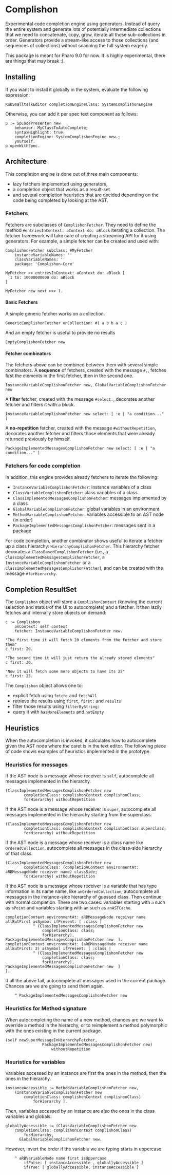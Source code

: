 # Complishon

Experimental code completion engine using generators.
Instead of query the entire system and generate lots of potentially intermediate collections that we need to concatenate, copy, grow, iterate all those sub-collections in order.
Generators provide a stream-like access to those collections (and sequences of collections) without scanning the full system eagerly.

This package is meant for Pharo 9.0 for now. It is highly experimental, there are things that may break :).

## Installing

If you want to install it globally in the system, evaluate the following expression:
```smalltalk
RubSmalltalkEditor completionEngineClass: SystemComplishonEngine
```

Otherwise, you can add it per spec text component as follows:

```smalltalk
p := SpCodePresenter new
	behavior: MyClassToAutoComplete;
	syntaxHighlight: true;
	completionEngine: SystemComplishonEngine new.;
	yourself.
p openWithSpec.
```

## Architecture

This completion engine is done out of three main components:
 - lazy fetchers implemented using generators,
 - a completion object that works as a result-set
 - and several completion heuristics that are decided depending on the code being completed by looking at the AST.
 
 ### Fetchers
 
 Fetchers are subclasses of  `ComplishonFetcher`. They need to define the method `#entriesInContext: aContext do: aBlock` iterating a collection.
 The fetcher framework will take care of creating a streaming API for it using generators.
 For example, a simple fetcher can be created and used with:
 
```smalltalk
ComplishonFetcher subclass: #MyFetcher
	instanceVariableNames: ''
	classVariableNames: ''
	package: 'Complishon-Core'
  
MyFetcher >> entriesInContext: aContext do: aBlock [
  1 to: 10000000000 do: aBlock
]

MyFetcher new next >>> 1.
```
#### Basic Fetchers

A simple generic fetcher works on a collection.

```smalltalk
GenericComplishonFetcher onCollection: #( a b b a c )
```

And an empty fetcher is useful to provide no results

```smalltalk
EmptyComplishonFetcher new
```

#### Fetcher combinators

The fetchers above can be combined between them with several simple combinators.
A **sequence** of fetchers, created with the message `#,`, fetches first the elements in the first fetcher, then in the second one.

```smalltalk
InstanceVariableComplishonFetcher new, GlobalVariableComplishonFetcher new
```

A **filter** fetcher, created with the message `#select:`, decorates another fetcher and filters it with a block.

```smalltalk
InstanceVariableComplishonFetcher new select: [ :e | "a condition..." ]
```

A **no-repetition** fetcher, created with the message `#withoutRepetition`, decorates another fetcher and filters those elements that were already returned previously by himself.

```smalltalk
PackageImplementedMessagesComplishonFetcher new select: [ :e | "a condition..." ]
```

### Fetchers for code completion

In addition, this engine provides already fetchers to iterate the following:
 - `InstanceVariableComplishonFetcher`: instance variables of a class
 - `ClassVariableComplishonFetcher`: class variables of a class
 - `ClassImplementedMessagesComplishonFetcher`: messages implemented by a class
 - `GlobalVariableComplishonFetcher`: global variables in an environment
 - `MethodVariableComplishonFetcher`: variables accessible to an AST node (in order)
 - `PackageImplementedMessagesComplishonFetcher`: messages sent in a package

For code completion, another combinator shows useful to iterate a fetcher up a class hierarchy: `HierarchyComplishonFetcher`.
This hierarchy fetcher decorates a `ClassBasedComplishonFetcher` (i.e., a `ClassImplementedMessagesComplishonFetcher`, a `InstanceVariableComplishonFetcher` or a `ClassImplementedMessagesComplishonFetcher`), and can be created with the message `#forHierarchy`.

## Completion ResultSet

The `Complishon` object will store a `ComplishonContext` (knowing the current selection and status of the UI to autocomplete) and a fetcher.
It then lazily fetches and internally store objects on demand:

```smalltalk
c := Complishon
	onContext: self context
	fetcher: InstanceVariableComplishonFetcher new.

"The first time it will fetch 20 elements from the fetcher and store them"
c first: 20.

"The second time it will just return the already stored elements"
c first: 20.

"Now it will fetch some more objects to have its 25"
c first: 25.
```

The `Complishon` object allows one to:
 - explicit fetch using `fetch:` and `fetchAll`
 - retrieve the results using `first`, `first:` and `results`
 - filter those results using `filterByString:`
 - query it with `hasMoreElements` and `notEmpty`
 
## Heuristics

When the autocompletion is invoked, it calculates how to autocomplete given the AST node where the caret is in the text editor.
The following piece of code shows examples of heuristics implemented in the prototype.

### Heuristics for messages

If the AST node is a message whose receiver is `self`, autocomplete all messages implemented in the hierarchy.
```smalltalk
(ClassImplementedMessagesComplishonFetcher new
		completionClass: complishonContext complishonClass;
		forHierarchy) withoutRepetition
```

If the AST node is a message whose receiver is `super`, autocomplete all messages implemented in the hierarchy starting from the superclass.
```smalltalk
(ClassImplementedMessagesComplishonFetcher new
		completionClass: complishonContext complishonClass superclass;
		forHierarchy) withoutRepetition
```

If the AST node is a message whose receiver is a class name like `OrderedCollection`, autocomplete all messages in the class-side hierarchy of that class.
```smalltalk
(ClassImplementedMessagesComplishonFetcher new
		completionClass: (completionContext environmentAt: aRBMessageNode receiver name) classSide;
		forHierarchy) withoutRepetition
```


If the AST node is a message whose receiver is a variable that has type information in its name name, like `anOrderedCollection`, autocomplete all messages in the instance-side hierarchy of guessed class.
Then continue with normal completion.
There are two cases: variables starting with `a` such as `aPoint` and variables starting with `an` such as `anASTCache`.
```smalltalk
completionContext environmentAt: aRBMessageNode receiver name allButFirst asSymbol ifPresent: [ :class |
			^ (ClassImplementedMessagesComplishonFetcher new
				completionClass: class;
				forHierarchy), PackageImplementedMessagesComplishonFetcher new  ].
completionContext environmentAt: (aRBMessageNode receiver name allButFirst: 2) asSymbol ifPresent: [ :class |
			^ (ClassImplementedMessagesComplishonFetcher new
				completionClass: class;
				forHierarchy), PackageImplementedMessagesComplishonFetcher new  ]
].
```

If all the above fail, autocomplete all messages used in the current package.
Chances are we are going to send them again.
```smalltalk
	^ PackageImplementedMessagesComplishonFetcher new
```

### Heuristics for Method signature

When autocompleting the name of a new method, chances are we want to override a method in the hierarchy, or to reimplement a method polymorphic with the ones existing in the current package. 
```smalltalk
(self newSuperMessageInHierarchyFetcher,
				PackageImplementedMessagesComplishonFetcher new)
					withoutRepetition
```

### Heuristics for variables

Variables accessed by an instance are first the ones in the method, then the ones in the hierarchy.

```smalltalk
instanceAccessible := MethodVariableComplishonFetcher new,
	(InstanceVariableComplishonFetcher new
		completionClass: complishonContext complishonClass)
			forHierarchy ].
```

Then, variables accessed by an instance are also the ones in the class variables and globals.
```smalltalk
globallyAccessible := (ClassVariableComplishonFetcher new
	completionClass: complishonContext complishonClass)
		forHierarchy,
      GlobalVariableComplishonFetcher new.
```

However, invert the order if the variable we are typing starts in uppercase.
```smalltalk	
	^ aRBVariableNode name first isUppercase
		ifFalse: [ instanceAccessible , globallyAccessible ]
		ifTrue: [ globallyAccessible, instanceAccessible ]
```
